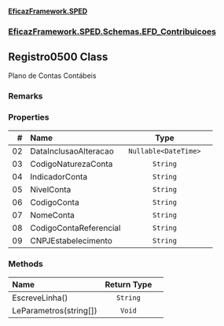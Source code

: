 #### [EficazFramework.SPED](EficazFrameworkSPED.md 'EficazFramework SPED')
### [EficazFramework.SPED.Schemas.EFD_Contribuicoes](EficazFramework.SPED.Schemas.EFD_Contribuicoes.md 'EficazFramework.SPED.Schemas.EFD_Contribuicoes')

## Registro0500 Class

Plano de Contas Contábeis

### Remarks
### Properties

| # | Name | Type | |
| ---: | :--- | :---: | :--- |
| 02 | DataInclusaoAlteracao | `Nullable<DateTime>` |  |
| 03 | CodigoNaturezaConta | `String` |  |
| 04 | IndicadorConta | `String` |  |
| 05 | NivelConta | `String` |  |
| 06 | CodigoConta | `String` |  |
| 07 | NomeConta | `String` |  |
| 08 | CodigoContaReferencial | `String` |  |
| 09 | CNPJEstabelecimento | `String` |  |
### Methods

| Name | Return Type | |
| :--- | :---: | :--- |
| EscreveLinha() | `String` |  |
| LeParametros(string[]) | `Void` |  |
